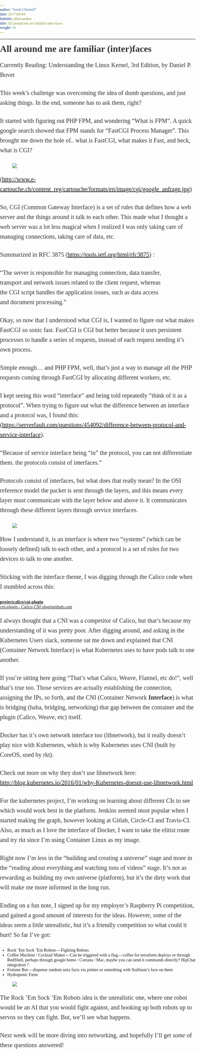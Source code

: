 ```yaml
---
author: "Sarah Christoff"
date: 2017-09-04
linktitle: allaroundme
title: All around me are familiar inter-faces
weight: 10
---
```


<html><head><meta http-equiv="Content-Type" content="text/html; charset=utf-8"><title>All around me are familiar (inter)faces</title><style>
      * {
        font-family: Georgia, Cambria, "Times New Roman", Times, serif;
      }
      html, body {
        margin: 0;
        padding: 0;
      }
      h1 {
        font-size: 50px;
        margin-bottom: 17px;
        color: #333;
      }
      h2 {
        font-size: 24px;
        line-height: 1.6;
        margin: 30px 0 0 0;
        margin-bottom: 18px;
        margin-top: 33px;
        color: #333;
      }
      h3 {
        font-size: 30px;
        margin: 10px 0 20px 0;
        color: #333;
      }
      header {
        width: 640px;
        margin: auto;
      }
      section {
        width: 640px;
        margin: auto;
      }
      section p {
        margin-bottom: 27px;
        font-size: 20px;
        line-height: 1.6;
        color: #333;
      }
      section img {
        max-width: 640px;
      }
      footer {
        padding: 0 20px;
        margin: 50px 0;
        text-align: center;
        font-size: 12px;
      }
      .aspectRatioPlaceholder {
        max-width: auto !important;
        max-height: auto !important;
      }
      .aspectRatioPlaceholder-fill {
        padding-bottom: 0 !important;
      }
      header,
      section[data-field=subtitle] {
        display: none;
      }
      </style></head><body><article class="h-entry">
<header>
<h1 class="p-name">All around me are familiar (inter)faces</h1>
</header>
<section data-field="body" class="e-content">
<section name="aba2" class="section section--body section--first section--last"><div class="section-divider"><hr class="section-divider"></div><div class="section-content"><div class="section-inner sectionLayout--insetColumn"><h3 name="ee27" id="ee27" class="graf graf--h3 graf--leading graf--title">All around me are familiar (inter)faces</h3><p name="5ac3" id="5ac3" class="graf graf--p graf-after--h3">Currently Reading: Understanding the Linux Kernel, 3rd Edition, by Daniel P. Bovet</p><p name="7f9e" id="7f9e" class="graf graf--p graf-after--p">This week’s challenge was overcoming the idea of dumb questions, and just asking things. In the end, someone has to ask them, right?</p><p name="f87c" id="f87c" class="graf graf--p graf-after--p">It started with figuring out PHP FPM, and wondering “What is FPM”. A quick google search showed that FPM stands for “FastCGI Process Manager”. This brought me down the hole of.. what is FastCGI, what makes it Fast, and heck, what is CGI?</p><figure name="a3b6" id="a3b6" class="graf graf--figure graf-after--p"><div class="aspectRatioPlaceholder is-locked" style="max-width: 300px; max-height: 105px;"><div class="aspectRatioPlaceholder-fill" style="padding-bottom: 35%;"></div><img class="graf-image" data-image-id="0*pYstdYw3tCVnqjGs.jpg" data-width="300" data-height="105" data-external-src="https://catonacomputer.wpengine.com/wp-content/uploads/2017/08/cgi-300x105.jpg" src="https://cdn-images-1.medium.com/max/800/0*pYstdYw3tCVnqjGs.jpg"></div></figure><p name="e37c" id="e37c" class="graf graf--p graf-after--figure">(<a href="http://www.e-cartouche.ch/content_reg/cartouche/formats/en/image/cgi/google_anfrage.jpg" data-href="http://www.e-cartouche.ch/content_reg/cartouche/formats/en/image/cgi/google_anfrage.jpg" class="markup--anchor markup--p-anchor" rel="noopener" target="_blank">http://www.e-cartouche.ch/content_reg/cartouche/formats/en/image/cgi/google_anfrage.jpg)</a></p><p name="ef94" id="ef94" class="graf graf--p graf-after--p">So, CGI (Common Gateway Interface) is a set of rules that defines how a web server and the things around it talk to each other. This made what I thought a web server was a lot less magical when I realized I was only taking care of managing connections, taking care of data, etc.</p><p name="fa08" id="fa08" class="graf graf--p graf-after--p">Summarized in RFC 3875 (<a href="https://tools.ietf.org/html/rfc3875" data-href="https://tools.ietf.org/html/rfc3875" class="markup--anchor markup--p-anchor" rel="noopener" target="_blank">https://tools.ietf.org/html/rfc3875</a>) :</p><p name="0643" id="0643" class="graf graf--p graf--startsWithDoubleQuote graf-after--p">“The server is responsible for managing connection, data transfer,<br> transport and network issues related to the client request, whereas<br> the CGI script handles the application issues, such as data access<br> and document processing.”</p><p name="39f5" id="39f5" class="graf graf--p graf-after--p">Okay, so now that I understood what CGI is, I wanted to figure out what makes FastCGI so sonic fast. FastCGI is CGI but better because it uses persistent processes to handle a series of requests, instead of each request needing it’s own process.</p><p name="2f9a" id="2f9a" class="graf graf--p graf-after--p">Simple enough… and PHP FPM, well, that’s just a way to manage all the PHP requests coming through FastCGI by allocating different workers, etc.</p><p name="9131" id="9131" class="graf graf--p graf-after--p">I kept seeing this word “interface” and being told repeatedly “think of it as a protocol”. When trying to figure out what the difference between an interface and a protocol was, I found this:(<a href="https://serverfault.com/questions/454092/difference-between-protocol-and-service-interface" data-href="https://serverfault.com/questions/454092/difference-between-protocol-and-service-interface" class="markup--anchor markup--p-anchor" rel="noopener" target="_blank">https://serverfault.com/questions/454092/difference-between-protocol-and-service-interface</a>).</p><p name="83fe" id="83fe" class="graf graf--p graf--startsWithDoubleQuote graf-after--p">“Because of service interface being “in” the protocol, you can not differentiate them. the protocols consist of interfaces.”</p><p name="0452" id="0452" class="graf graf--p graf-after--p">Protocols consist of interfaces, but what does that really mean? In the OSI reference model the packet is sent through the layers, and this means every layer must communicate with the layer below and above it. It communicates through these different layers through service interfaces.</p><figure name="cc50" id="cc50" class="graf graf--figure graf-after--p"><div class="aspectRatioPlaceholder is-locked" style="max-width: 500px; max-height: 398px;"><div class="aspectRatioPlaceholder-fill" style="padding-bottom: 79.60000000000001%;"></div><img class="graf-image" data-image-id="0*4uWjvh_VWe8w669S.jpg" data-width="500" data-height="398" data-external-src="http://ecomputernotes.com/images/Communication-between-the-layers-in-OSI-model.jpg" src="https://cdn-images-1.medium.com/max/800/0*4uWjvh_VWe8w669S.jpg"></div></figure><p name="aa5d" id="aa5d" class="graf graf--p graf-after--figure">How I understand it, is an interface is where two “systems” (which can be loosely defined) talk to each other, and a protocol is a set of rules for two devices to talk to one another.</p><p name="c561" id="c561" class="graf graf--p graf-after--p">Sticking with the interface theme, I was digging through the Calico code when I stumbled across this:</p><div name="21e8" id="21e8" class="graf graf--mixtapeEmbed graf-after--p"><a href="https://github.com/projectcalico/cni-plugin" data-href="https://github.com/projectcalico/cni-plugin" class="markup--anchor markup--mixtapeEmbed-anchor" title="https://github.com/projectcalico/cni-plugin"><strong class="markup--strong markup--mixtapeEmbed-strong">projectcalico/cni-plugin</strong><br><em class="markup--em markup--mixtapeEmbed-em">cni-plugin - Calico CNI plugin</em>github.com</a><a href="https://github.com/projectcalico/cni-plugin" class="js-mixtapeImage mixtapeImage u-ignoreBlock" data-media-id="806914869f5d13d0b55328ad86f3d2d5" data-thumbnail-img-id="0*cjXUTEMC9S1SMLBE." style="background-image: url(https://cdn-images-1.medium.com/fit/c/160/160/0*cjXUTEMC9S1SMLBE.);"></a></div><p name="6b2a" id="6b2a" class="graf graf--p graf-after--mixtapeEmbed">I always thought that a CNI was a competitor of Calico, but that’s because my understanding of it was pretty poor. After digging around, and asking in the Kubernetes Users slack, someone sat me down and explained that CNI (Container Network Interface) is what Kubernetes uses to have pods talk to one another.</p><p name="226d" id="226d" class="graf graf--p graf-after--p">If you’re sitting here going “That’s what Calico, Weave, Flannel, etc do!”, well that’s true too. Those services are actually establishing the connection, assigning the IPs, so forth, and the CNI (Container Network<strong class="markup--strong markup--p-strong"> Interface</strong>) is what is bridging (haha, bridging, networking) that gap between the container and the plugin (Calico, Weave, etc) itself.</p><p name="09f9" id="09f9" class="graf graf--p graf-after--p">Docker has it’s own network interface too (libnetwork), but it really doesn’t play nice with Kubernetes, which is why Kubernetes uses CNI (built by CoreOS, used by rkt).</p><p name="945b" id="945b" class="graf graf--p graf-after--p">Check out more on why they don’t use libnetwork here: <a href="http://blog.kubernetes.io/2016/01/why-Kubernetes-doesnt-use-libnetwork.html" data-href="http://blog.kubernetes.io/2016/01/why-Kubernetes-doesnt-use-libnetwork.html" class="markup--anchor markup--p-anchor" rel="noopener" target="_blank">http://blog.kubernetes.io/2016/01/why-Kubernetes-doesnt-use-libnetwork.html</a></p><p name="fbc1" id="fbc1" class="graf graf--p graf-after--p">For the kubernetes project, I’m working on learning about different CIs to see which would work best in the platform. Jenkins seemed most popular when I started making the graph, however looking at Gitlab, Circle-CI and Travis-CI. Also, as much as I love the interface of Docker, I want to take the elitist route and try rkt since I’m using Container Linux as my image.</p><p name="6eb5" id="6eb5" class="graf graf--p graf-after--p">Right now I’m less in the “building and creating a universe” stage and more in the “reading about everything and watching tons of videos” stage. It’s not as rewarding as building my own universe (platform), but it’s the dirty work that will make me more informed in the long run.</p><p name="ac0d" id="ac0d" class="graf graf--p graf-after--p">Ending on a fun note, I signed up for my employer’s Raspberry Pi competition, and gained a good amount of interests for the ideas. However, some of the ideas seem a little unrealistic, but it’s a friendly competition so what could it hurt! So far I’ve got:</p><ul class="postList"><li name="eb84" id="eb84" class="graf graf--li graf-after--p">Rock ’Em Sock ’Em Robots — Fighting Robots.</li><li name="f487" id="f487" class="graf graf--li graf-after--li">Coffee Machine / Cocktail Maker — Can be triggered with a flag — coffee for terraform deploys or through RedShell, perhaps through google home / Cortana / Mac, maybe you can send it commands directly? HipChat integration ?</li><li name="1c2c" id="1c2c" class="graf graf--li graf-after--li">Fortune Bot — dispense random unix facts via printer or something with Stallman’s face on them</li><li name="d303" id="d303" class="graf graf--li graf-after--li">Hydroponic Farm</li></ul><figure name="120d" id="120d" class="graf graf--figure graf-after--li"><div class="aspectRatioPlaceholder is-locked" style="max-width: 650px; max-height: 300px;"><div class="aspectRatioPlaceholder-fill" style="padding-bottom: 46.2%;"></div><img class="graf-image" data-image-id="0*uKhbw--kPtcGsI4m.jpg" data-width="650" data-height="300" data-external-src="http://www.retroland.com/wp-content/uploads/2012/02/Rock%E2%80%99em-Sock%E2%80%99em-Robots.jpg" src="https://cdn-images-1.medium.com/max/800/0*uKhbw--kPtcGsI4m.jpg"></div></figure><p name="fd6d" id="fd6d" class="graf graf--p graf-after--figure">The Rock ’Em Sock ’Em Robots idea is the unrealistic one, where one robot would be an AI that you would fight against, and hooking up both robots up to servos so they can fight. But, we’ll see what happens.</p><p name="e045" id="e045" class="graf graf--p graf-after--p graf--trailing">Next week will be more diving into networking, and hopefully I’ll get <em class="markup--em markup--p-em">some </em>of these questions answered!</p></div></div></section>
</section>